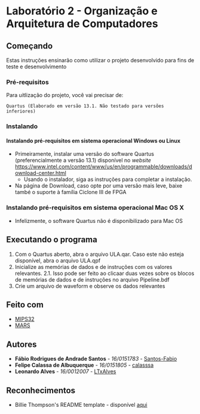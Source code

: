 # Laboratório 2 - Organização e Arquitetura de Computadores

## Começando

Estas instruções ensinarão como utilizar o projeto desenvolvido para fins de teste e desenvolvimento

### Pré-requisitos

Para uitlização do projeto, você vai precisar de:

```none
Quartus (Elaborado em versão 13.1. Não testado para versões inferiores)
```

### Instalando

#### Instalando pré-requisitos em sistema operacional Windows ou Linux

* Primeiramente, instalar uma versão do software Quartus (preferencialmente a versão 13.1) disponível no _website_ <https://www.intel.com/content/www/us/en/programmable/downloads/download-center.html>
  * Usando o instalador, siga as instruções para completar a instalação.
* Na página de Download, caso opte por uma versão mais leve, baixe també o suporte à família Ciclone III de FPGA

### Instalando pré-requisitos em sistema operacional Mac OS X

* Infelizmente, o software Quartus não é disponibilizado para Mac OS

## Executando o programa

1. Com o Quartus aberto, abra o arquivo ULA.qar. Caso este não esteja disponível, abra o arquivo ULA.qpf
2. Inicialize as memórias de dados e de instruções com os valores relevantes. 
    2.1. Isso pode ser feito ao clicaar duas vezes sobre os blocos de memórias de dados e de instruções no arquivo Pipeline.bdf
3. Crie um arquivo de waveform e observe os dados relevantes

## Feito com

* [MIPS32](https://www.mips.com/products/architectures/mips32-2/)
* [MARS](http://courses.missouristate.edu/kenvollmar/mars/)

## Autores

* **Fábio Rodrigues de Andrade Santos** - *16/0151783* - [Santos-Fabio](https://github.com/Santos-Fabio "GitHub de Fábio")
* **Felipe Calassa de Albuquerque** - *16/0151805* - [calasssa](https://github.com/calasssa "GitHub de Felipe")
* **Leonardo Alves** - *16/0012007* - [LTxAlves](https://github.com/LTxAlves "GitHub de Leonardo")

## Reconhecimentos

* Billie Thompson's README template - disponível [aqui](https://gist.github.com/PurpleBooth/109311bb0361f32d87a2#file-readme-template-md)
